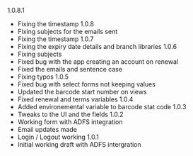 1.0.8.1
- Fixing the timestamp
1.0.8
- Fixing subjects for the emails sent
- Fixing the timestamp
1.0.7
- Fixing the expiry date details and branch libraries
1.0.6
- Fixing subjects
- Fixed bug with the app creating an account on renewal
- Fixed the emails and sentence case
- Fixing typos
1.0.5
- Fixed bug with select forms not keeping values
- Updated the barcode start number on views
- Fixed renewal and terms variables
1.0.4
- Added environemental variable to barcode stat code
1.0.3
- Tweaks to the UI and the fields
1.0.2
- Working form with ADFS integration
- Email updates made
- Login / Logout working
1.0.1
- Initial working draft with ADFS intergration
